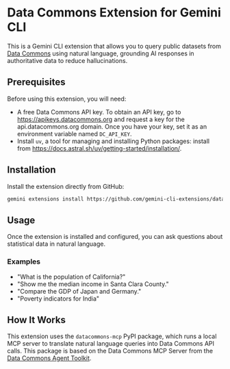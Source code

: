 # Data Commons Extension for Gemini CLI

This is a Gemini CLI extension that allows you to query public datasets from [Data Commons](https://datacommons.org/) using natural language, grounding AI responses in authoritative data to reduce hallucinations.

## Prerequisites

Before using this extension, you will need:

-   A free Data Commons API key. To obtain an API key, go to https://apikeys.datacommons.org and request a key for the api.datacommons.org domain. Once you have your key, set it as an environment variable named `DC_API_KEY`.
-   Install `uv`, a tool for managing and installing Python packages: install from https://docs.astral.sh/uv/getting-started/installation/.

## Installation

Install the extension directly from GitHub:
```sh
gemini extensions install https://github.com/gemini-cli-extensions/datacommons
```

## Usage

Once the extension is installed and configured, you can ask questions about statistical data in natural language.

### Examples

*   "What is the population of California?"
*   "Show me the median income in Santa Clara County."
*   "Compare the GDP of Japan and Germany."
*   "Poverty indicators for India"

## How It Works

This extension uses the `datacommons-mcp` PyPI package, which runs a local MCP server to translate natural language queries into Data Commons API calls. This package is based on the Data Commons MCP Server from the [Data Commons Agent Toolkit](https://github.com/datacommonsorg/agent-toolkit/tree/main/packages/datacommons-mcp).
